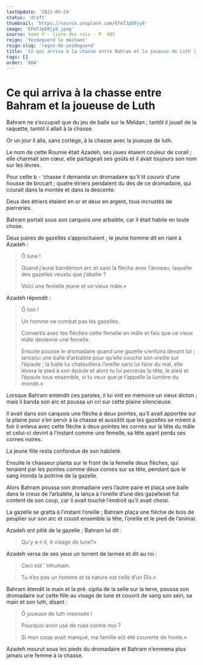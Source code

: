 ```yaml
---
lastUpdate: '2021-05-24'
status: 'draft'
thumbnail: 'https://source.unsplash.com/EFm7JpD9jy8'
image: 'EFm7JpD9jy8.jpeg'
source: tome V - livre des rois - P. 405
reign: 'Yezdeguerd le méchant'
reign-slug: 'regne-de-yezdeguerd'
title: 'Ce qui arriva à la chasse entre Bahram et la joueuse de Luth | Le Livre des Rois | Shâhnâmeh'
tags: []
order: '004'
---
```


# Ce qui arriva à la chasse entre Bahram et la joueuse de Luth

Bahram ne s’occupait que du jeu de balle sur le Meîdan ; tantôt il jouait de la raquette, tantôt il allait à la chasse.

Or un jour il alla, sans cortège, à la chasse avec la joueuse de luth.

Le nom de cette Roumie était Azadeh, ses joues étaient couleur de corail ; elle charmait son cœur, elle partageait ses goûts et il avait toujours son nom sur les lèvres.

Pour cette b -
’chasse il demanda un dromadaire qu’il lit couvrir d’une housse de brocart ; quatre étriers pendaient du des de ce dromadaire, qui courait dans la montée et dans la descente.

Deux des étriers étaient en or et deux en argent, tous incrustés de pierreries.

Bahram portait sous son carquois une arbalète, car il était habile en toute chose.

Deux paires de gazelles s’approchaient ; le jeune homme dit en riant à Azadeh :

> Ô lune !
>
> Quand j’aurai bandémon arc et saisi la flèche avec l’anneau, laquelle des gazelles veuxtu que j’abatte ?
>
> Voici une femelle jeune et un vieux mâle.»

Azadeh répondit :

> Ô lion !
>
> Un homme ne combat pas les gazelles.
>
> Convertis avec tes flèches cette femelle en mâle et fais que ce vieux mâle devienne une femelle.
>
> Ensuite pousse le dromadaire quand une gazelle s’enfuira devant toi ; lancelui une balle d’arbalète pour qu’elle couche son oreille sur l’épaule ; la balle lui chatouillera l’oreille sans lui faire du mal, elle lèvera le pied à son épaule et alors tu lui perceras la tête, le pied et l’épaule tous ensemble, si tu veux que je t’appelle la lumière du monde.»

Lorsque Bahram entendit ces paroles, il lui vint en mémoire un vieux dicton ; mais il banda son arc et poussa un cri sur cette plaine silencieuse.

Il avait dans son carquois une flèche à deux pointes, qu’il avait apportée sur la plaine pour s’en servir à la chasse et aussitôt que les gazelles se mirent à fuir il enleva avec cette flèche à deux pointes les cornes sur la tête du mâle et celui-ci devint à l’instant comme une femelle, sa tête ayant perdu ses cornes noires.

La jeune fille resta confondue de son habileté.

Ensuite le chasseur planta sur le front de la femelle deux flèches, qui tenaient par les pointes comme deux cornes sur sa tête, pendant que le sang inonda la poitrine de la gazelle.

Alors Bahram poussa son dromadaire vers l’autre paire et plaça une balle dans le creux de l’arbalète, la lança à l’oreille d’une des gazelleset fut content de son coup, car il avait touché l’endroit qu’il avait choisi.

La gazelle se gratta à l’instant l’oreille ; Bahram plaça une flèche de bois de peuplier sur son arc et cousit ensemble la tête, l’oreille et le pied de l’animal.

Azadeh ont pitié de la gazelle ; Bahram lui dit :

> Qu’y a-t-il, ô visage de lune?»

Azadeh versa de ses yeux un torrent de larmes et dit au roi :

> Ceci est ’ inhumain.
>
> Tu n’es pas un homme et ta nature est celle d’un Div.»

Bahram étendit la main et la pré. cipita de la selle sur la terre, poussa son dromadaire sur cette fille au visage de lune et couvrit de sang son sein, sa main et son luth, disant :

> Ô joueuse de luth insensée !
>
> Pourquoi avoir usé de ruse contre moi ?
>
> Si mon coup avait manqué, ma famille eût été couverte de honte.»

Azadeh mourut sous les pieds du dromadaire et Bahram n’emmena plus jamais une femme à la chasse.
